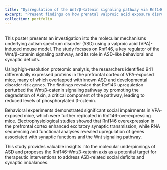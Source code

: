 ```yaml
---
title: "Dysregulation of the Wnt/β-Catenin signaling pathway via Rnf146 upregulation in a VPA-induced omuse model of autism spectrum disorder"
excerpt: "Present findings on how prenatal valproic acid exposure disrupts neurodevelopment via RNF146-driven Wnt/β-catenin pathway dysregulation in an autism mouse model.<br/><img src='/images/Poster_VPA_Keystone.jpg' style='margin-top: 15px;'>"
collection: portfolio
---
```

<br/>
This poster presents an investigation into the molecular mechanisms underlying autism spectrum disorder (ASD) using a valproic acid (VPA)-induced mouse model. The study focuses on Rnf146, a key regulator of the Wnt/β-catenin signaling pathway, and its role in ASD-like behavioral and synaptic deficits.

Using high-resolution proteomic analysis, the researchers identified 941 differentially expressed proteins in the prefrontal cortex of VPA-exposed mice, many of which overlapped with known ASD and developmental disorder risk genes. The findings revealed that Rnf146 upregulation perturbed the Wnt/β-catenin signaling pathway by promoting the degradation of Axin, a critical component of the pathway, leading to reduced levels of phosphorylated β-catenin.

Behavioral experiments demonstrated significant social impairments in VPA-exposed mice, which were further replicated in Rnf146-overexpressing mice. Electrophysiological studies showed that Rnf146 overexpression in the prefrontal cortex enhanced excitatory synaptic transmission, while RNA sequencing and functional analyses revealed upregulation of genes associated with synaptic functions and the Wnt signaling pathway.

This study provides valuable insights into the molecular underpinnings of ASD and proposes the Rnf146-Wnt/β-catenin axis as a potential target for therapeutic interventions to address ASD-related social deficits and synaptic imbalances.
